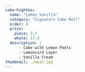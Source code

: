 ```yaml
---
cake-hightea:
  name: "Lemon Vanilla"
  category: "Signature Cake Roll"
  order: 9
  price:
    piece: 3.2
    whole: 17.9
  description: |
      - Cake with Lemon Peels
      - Lemoncurd Layer
      - Vanilla Cream
thumbnail: ./main.jpg
---
```

